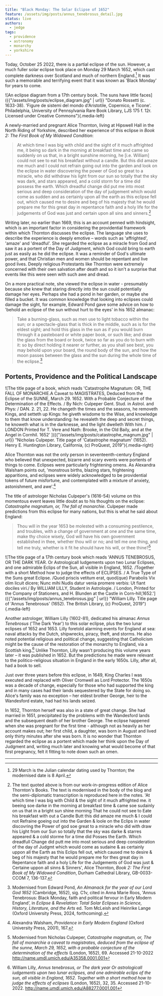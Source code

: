 ```yaml
---
title: "Black Monday: The Solar Eclipse of 1652"
feature: /assets/img/posts/annus_tenebrosus_detail.jpg
status: live
authors:
  - jedge
tags:
  - providence
  - astronomy
  - monarchy
  - yorkshire
---
```


Today, October 25 2022, there is a partial eclipse of the sun. However, a much fuller solar eclipse took place on Monday 29 March 1652, which cast complete darkness over Scotland and much of northern England.[^1] It was such a memorable and terrifying event that it was known as 'Black Monday' for years to come.

![An eclipse diagram from a 17th century book. The suns have little faces]({{"/assets/img/posts/eclipse_diagram.jpg" | url}} "Donato Rossetti (c. 1633-38). 'Figure de sistemi del mondo d'Aristotile, Copernico, e Ticone'. Philadelphia, University of Pennsylvania Rare Book Library, LJS 175 f. 12r. Licensed under Creative Commons"){.media-left}

A newly-married and pregnant Alice Thornton, living at Hipswell Hall in the North Riding of Yorkshire, described her experience of this eclipse in _Book 2: The First Book of My Widowed Condition_:

> At which time I was big with child and the sight of it much affrighted me, it being so dark in the morning at breakfast time and came so suddenly on us that, in a bright sunshine morning, he [i.e. William] could not see to eat his breakfast without a candle. But this did amaze me much and I could not refrain going out into the garden and look on the eclipse in water discovering the power of God so great to a miracle, who did withdraw his light from our sun so totally that the sky was dark, and stars appeared, and a cold storm for a time did possess the earth. Which dreadful change did put me into most serious and deep consideration of the day of judgement which would come as sudden and as certainly upon all the earth as this eclipse fell out, which caused me to desire and beg of his majesty that he would prepare me for this great day in repentance faith and a holy life for the judgements of God was just and certain upon all sins and sinners.[^2]

Writing later, no earlier than 1669, this is an account penned with hindsight, which is an important factor in considering the providential framework within which Thornton discusses the eclipse. The language she uses to describe the experience is deeply emotive – words such as 'affrighted', 'amaze' and 'dreadful'. She regarded the eclipse as a miracle from God and saw it as a portent of the Day of Judgment, which God could bring to earth just as easily as he did the eclipse. It was a reminder of God's ultimate power, and that Christian men and women should be repentant and live good lives. Deeply religious Protestants like Thornton were extremely concerned with their own salvation after death and so it isn't a surprise that events like this were seen with such awe and dread.

On a more practical note, she viewed the eclipse in water - presumably because she knew that staring directly into the sun could potentially damage her eyes. Perhaps she had a pond in her garden, or maybe she filled a bucket. It was common knowledge that looking into eclipses could damage the sight, for example, Edward Pond gave some advice on how to 'behold an eclipse of the sun without hurt to the eyes' in his 1652 almanac:

> Take a burning-glass, such as men use to light tobacco within the sun; or a spectacle-glass that is thick in the middle, such as is for the eldest sight; and hold this glass in the sun as if you would burn through it a pasteboard or white paper book, or such like; and draw the glass from the board or book, twice so far as you do to burn with it: so by direct holding it nearer or further, as you shall see best, you may behold upon your board, the round body of the sun, and how the moon passes between the glass and the sun during the whole time of the eclipse.[^3]

## Portents, Providence and the Political Landscape

![The title page of a book, which reads 'Catastrophe Magnatum: OR, THE FALL OF MONARCHIE.A Caveat to MAGISTRATES, Deduced from the Eclipse of the SUNNE, March 29. 1652. With a Probable Conjecture of the Determination of the Effects. / By Nich: Culpeper Gent. Stud. in Astrol. and Phys: / DAN. 2. 21, 22. He changeth the times and the seasons, he removeth Kings, and setteth up Kings: he giveth wisdome to the Wise, and knowledge to them that know understanding: he revealeth the deep and secret things, he knoweth what is in the darknesse, and the light dwelleth With him. / LONDON Printed for T. Vere and Nath: Brooke, in the Old Baily, and at the Angel in Cornhil. 1652' ]({{"/assets/img/posts/catastrophe_magnum.jpg" | url}} "Nicholas Culpeper. Title page of 'Catastrophe magnatum' (1652). Henry E. Huntington Library, California, (c) ProQuest, 2019"){.media-right}

Alice Thornton was not the only person in seventeenth-century England who believed that unexpected, bizarre and scary events were portents of things to come. Eclipses were particularly frightening omens. As Alexandra Walsham points out, 'monstrous births, blazing stars, frightening apparitions, and eclipses were widely acknowledged to be providential tokens of future misfortune, and contemplated with a mixture of anxiety, astonishment, and awe'.[^4]

The title of astrologer Nicholas Culpeper's (1616-54) volume on this momentous event leaves little doubt as to his thoughts on the eclipse: _Catastrophe magnatum, or, The fall of monarchie_. Culpeper made predictions from this eclipse for many nations, but this is what he said about England:

> Thou will in the year 1653 be molested with a consuming pestilence, and troubles, with a change of government at one and the same time, make thy choice wisely, God will have his own government established in thee, whether thou will or no; and tell me one thing, and tell me truly, whether is it fit he should have his will, or thee thine?[^5]

![The title page of a 17th century book which reads 'ANNUS TENEBROSUS, OR THE DARK YEAR. Or Astrologicall Iudgements upon two Lunar Eclipses, and one admirable Eclips of the Sun, all visible in England, 1652. /Together with a short Method how to judge the effects of ECLIPSES. / A True Type of the Suns great Eclipse. /Quod priscis vetitum erat, quod{que} Parabolis Vix olim licuit dicere; Nunc mihi Nudis datur venia promere verbis: Ut fiant dociles viri./ By WILLIAM LILLY, Student in Astrologie. / London, Printed for the Company of Stationers, and H. Blunden at the Castle in Corn-hill,1652.']({{"/assets/img/posts/annus_tenebrosus.jpg" | url}} "William Lilly. Title page of 'Annus Tenebrosus' (1652). The British Library, (c) ProQuest, 2019"){.media-left}

Another astrologer, William Lilly (1602-81), dedicated his almanac _Annus Tenebrosus_ ('The Dark Year') to this solar eclipse, plus the two lunar eclipses of 1652 and 1653. Lilly foretold alarming events for England at sea: naval attacks by the Dutch, shipwrecks, piracy, theft, and storms. He also noted potential religious and political change, suggesting that Catholicism might be the cause of the restoration of the monarchy to England, via a Scottish king.[^6] Unlike Thornton, Lilly wasn't producing this volume years later – it was published in 1652. But the predictions he made were relevant to the politico-religious situation in England in the early 1650s. Lilly, after all, had a book to sell.

Just over three years before this eclipse, in 1649, King Charles I was executed and replaced with Oliver Cromwell as Lord Protector. The 1650s was a decade of change, especially for those who had supported the king and in many cases had their lands sequestered by the State for doing so. Alice's family was no exception – her eldest brother George, heir to the Wandesford estate, had had his lands seized.

In 1652, Thornton herself was also in a state of great change. She had married in 1651, precipitated by the problems with the Wandesford lands and the subsequent death of her brother George. The eclipse happened when she was pregnant for the first time - although not as heavily as her account makes out; her first child, a daughter, was born in August and lived only thirty minutes after she was born. It is no wonder that Thornton regarded the eclipse as a portent which made her think upon the Day of Judgment and, writing much later and knowing what would become of that first pregnancy, felt it fitting to note down such an omen.

---

[^1]: 29 March is the Julian calendar dating used by Thornton; the modernised date is 8 April.
[^2]:
    The text quoted above is from our work-in-progress edition of Alice Thornton's Books. The text is modernised in the body of the blog and the semi-diplomatic transcription is reproduced here in the notes. 'At which time I was big with Child & the sight of it much affrighted me. it beeing soe darke in the morning at breakfast time & came soe sudainly on us that in a bright sun shine morning That he could not see to Eate his breakfast with out a Candle Butt this did amaze me much & I could not Refraine goeing out into the Garden & loole on the Eclips in water discovring the Power of god soe great to a miracle who did with draw his Light from our Sun so totally that the sky was darke & starres appeared & a cold storme for a time did Posses the Earth. Which dreadfull Change did putt me into most serious and deep consideration of the day of Judgmt which would come as sudaine & as certainly uppon all the Earth as this Eclips fell out, which caused me to desire & beg of his majesty that he would prepare me for thes great day in Repentance faith and a holy Life for the Judgements of God was just & Certaine uppon all sinns & Sinners', Alice Thornton, _Book 2: The First Book of My Widowed Condition_, Durham Cathedral Library, GB-0033-CCOM 7, 136-137.
    [^3]: Modernised from Edward Pond, _An Almanack for the year of our Lord God 1652_ (Cambridge, 1652), sig. C1v, cited in Anna Marie Roos, 'Annus Tenebrosus: Black Monday, faith and political fervour in Early Modern England’, in _Eclipse & Revelation: Total Solar Eclipses in Science, History, Literature, and the Arts_ ed. Tom McLeish and Heinrike Lange (Oxford University Press, 2024, forthcoming).
    [^4]: Alexandra Walsham, _Providence in Early Modern England_ (Oxford University Press, 2001), 167.
    [^5]: Modernised from Nicholas Culpeper, _Catastrophe magnatum, or, The fall of monarchie a caveat to magistrates, deduced from the eclipse of the sunne, March 29, 1652, with a probable conjecture of the determination of the effects_ (London, 1652), 69. Accessed 21-10-2022 http://name.umdl.umich.edu/A35358.0001.001
    [^6]: William Lilly, _Annus tenebrosus, or The dark year Or astrologicall iudgements upon two lunar eclipses, and one admirable eclips of the sun, all visible in England, 1652. Together with a short method how to judge the effects of eclipses_ (London, 1652), 32, 35. Accessed 21-10-2022. http://name.umdl.umich.edu/A88277.0001.001
